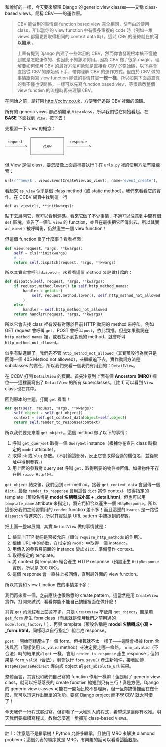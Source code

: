 和說好的一樣，今天要來解釋 Django 的 generic view classes——又稱 class-based views，簡稱 CBV——的運作原。

>CBV 能做到的事情跟 function based view 完全相同，然而由於使用 class，所以當你的 view function 中有很多重複的 code 時（例如一堆 views 都需要要取得相同的 context data 時），這時 CBV 的優勢就在於**可以繼承** 。
>
>上章有提到 Django 內建了一些常用的 CBV，然而你會發現根本搞不懂他到底是怎麼運作的、也因此不知該如何用。因為 CBV 做了很多 magic，理解要如何使用 CBV 的最好方法可能就是直接看 CBV 的原始碼，以下將會直接從 CBV 的原始碼下手，帶你理解 CBV 的運作方式。但由於 CBV 做的事情跟你寫 view function 能做的事情其實**一模一樣**，所以如果下面這篇真的看不懂也沒關係，一樣可以先寫 function based view，等很熟悉整個 view function 的流程時再來理解 CBV。

在開始之前，請打開 <http://ccbv.co.uk>，方便我們追蹤 CBV 裡面的源碼。

所有的 generic views 都必須繼承 `View` class，所以我們從它開始看起。在 **BASE** 下面找到 `View`，按下去！

先複習一下 view 的概念：

```
           ┌──────────────┐
 request   │              │  response
─────────> │     view     │ ──────────>
           │              │
           └──────────────┘
```

但 View 是個 class，要怎麼像上面這樣被執行？在 `urls.py` 裡的使用方法有給線索：

```python
url(r'^new/$', views.EventCreateView.as_view(), name='event_create'),
```

看起來 `as_view` 似乎是個 class method（或 static method）。我們來看看它的實作。在 CCBV 網頁中找到這一行

```
def as_view(cls, **initkwargs):
```

點下去展開它，就可以看到源碼。看來它做了不少事情，不過可以注意到中間有個 `def` 區塊，宣告了一個叫 `view` 的 function，並且在最後把它回傳出去。所以其實 `as_view()` 被呼叫後，仍然產生一個 view function！

但這個 function 做了什麼事？看看裡面：

```python
def view(request, *args, **kwargs):
    self = cls(**initkwargs)
    # ...
    return self.dispatch(request, *args, **kwargs)
```

所以其實它會呼叫 `dispatch`。來看看這個 method 又是做什麼的：

```python
def dispatch(self, request, *args, **kwargs):
    if request.method.lower() in self.http_method_names:
        handler = getattr(
            self, request.method.lower(), self.http_method_not_allowed
        )
    else:
        handler = self.http_method_not_allowed
    return handler(request, *args, **kwargs)
```

所以它會去找 class 裡有沒有對應於目前 HTTP 動詞的 method 來呼叫，例如 GET request 會呼叫 `get`、POST 會呼叫 `post`，依此類推。但是如果動詞在 `http_method_names` 裡，或者找不到對應的 method，就會呼叫 `http_method_not_allowed`。

似乎有點進展了。我們先不管 `http_method_not_allowed`（其實預設行為就只是回傳一個 405 Method not allowed），來繼續追下去。實作動詞方法是 subclasses 的責任，所以我們來看一個我們有用到的：`DetailView`。

在 CCBV 打開 `DetailView` 的頁面。首先注意到上面有個 **Ancestors (MRO)** 欄位——這裡面寫出了 `DetailView` 的所有 superclasses。[註 1] 可以看到 `View` class 也在其中。

回到原本的主題。打開 `get` 看看！

```python
def get(self, request, *args, **kwargs):
    self.object = self.get_object()
    context = self.get_context_data(object=self.object)
    return self.render_to_response(context)
```

所以我們要先來看 `get_object`。這個 method 做了以下的事情：

1. 呼叫 `get_queryset` 取得一個 `QuerySet` instance（根據你在宣告 class 時指定的 `model` attribute）。
2. 取得 `pk` 或 `slug` 參數。（不討論這部分，反正它會取得合適的欄位名，並從網址中得到參數。）
3. 用上面的參數對 query set 呼叫 `get`，取得所要的物件並回傳。如果物件不存在則 `raise Http404`。

`get_object` 結束後，我們回到 `get` method。接著 `get_context_data` 會回傳一個 `dict`，最後 `render_to_response` 會用這個 `dict` 當作 context、取得指定的 template（預設名稱是 **model 名稱轉成小寫 + _detail.html**，但也可以用 `template_name` attribute 來指定），將它們組合以產生一個 `HttpResponse`。所以這部分我們之前習慣用的 `render` function 差不多！而且這邊的 `kwargs` 是一路從 `dispatch` 傳進來的，所以其實就是 URL pattern 中捕捉到的參數。

把上面一整串展開，其實 `DetailView` 做的事情就是：

1. 檢查 HTTP 動詞是否被允許（類似 `require_http_methods` 的作用）。
2. 根據 URL 中的參數，在指定的 model 中取得一個 instance。
3. 用傳入的參數與前面的 instance 變成 `dict`，準備當作 context。
4. 取得指定的 template。
5. 將 context 與 template 組合產生 HTTP response（預設產生 `HttpResponse` 實例，所以是 200 OK）。
6. 這個 response 會一直往上被回傳，直到最外面的 view function。

所以其實和 view function 做的事情差不多！

我們再來看一個，之前應該也很熟悉的 create pattern。這當然是用 `CreateView` 實作。打開來試試，看看你能不能自己搞懂裡面在做什麼！

其實 `get` 的流程和上面差不多，只是 `CreateView` 不使用 `get_object`，而是用 `get_form` 產生 form class（而且就是使用我們之前用過的 `modelform_factory`！），再與 template（預設名稱是 **model 名稱轉成小寫 + _form.html**，同樣可以自行指定）組合成 response。

`post` 一開始同樣產生了一個 form。但接著就不太一樣了——這時會根據 form 合法與否（同樣使用 `is_valid` method）來決定要走哪一條路。`form_invalid`（不合法）時的結果就和 `get` 一樣，會用 `render_to_response` 產生 response；但如果是 `form_valid`（合法），則會執行 `form.save()` 產生新物件，接著回傳 `HttpResponseRedirect` 導向該 object 的 `get_absolute_url` 結果。

整體而言，其實也和我們自己寫的 function 作用一樣嘛！但是用了 generic view class，就可以把落落長的 create function 縮短到只有三行！真是方便。Django 的 generic view classes 可能在一開始比較不易理解，但一旦你搞懂裡面在做什麼，就可以迅速作出簡單的功能。要寫 Django project 而不學 CBV 就太可惜了！

今天我們一行程式都沒寫，但卻看了一大堆別人的程式，希望還是讓你有收獲。明天我們要繼續寫程式，教你怎麼進一步擴充 class-based views。

---

註 1：注意這不是繼承樹！Python 允許多繼承，且使用 MRO 來解決 diamond problem；這個列表的順序就是 MRO。有興趣的話可以看看[這篇教學](http://makina-corpus.com/blog/metier/2014/python-tutorial-understanding-python-mro-class-search-path)。
